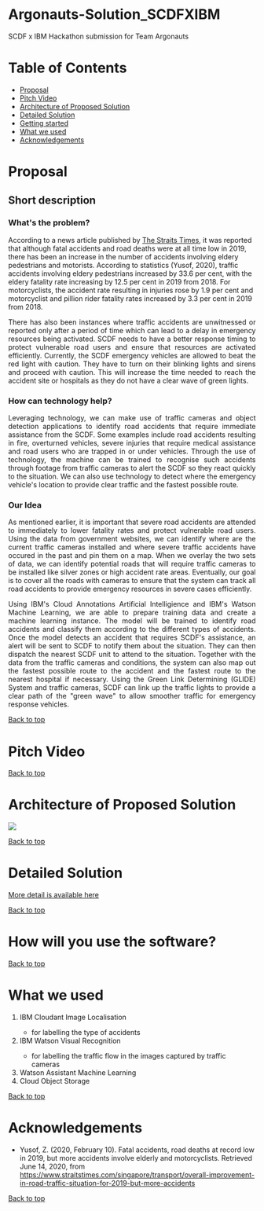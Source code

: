 # Argonauts-Solution_SCDFXIBM
SCDF x IBM Hackathon submission for Team Argonauts

# Table of Contents
* [Proposal](#Proposal)
* [Pitch Video](#Pitch-Video)
* [Architecture of Proposed Solution](#Architecture-of-Proposed-Solution)
* [Detailed Solution](#Detailed-Solution)
* [Getting started](#How-will-you-use-the-software?)
* [What we used](#What-we-used)
* [Acknowledgements](#Acknowledgements)

# Proposal
## Short description

### What's the problem? 
According to a news article published by [The Straits Times](https://www.straitstimes.com/singapore/transport/overall-improvement-in-road-traffic-situation-for-2019-but-more-accidents), it was reported that although fatal accidents and road deaths were at all time low in 2019, there has been an increase in the number of accidents involving eldery pedestrians and motorists. According to statistics (Yusof, 2020), traffic accidents involving eldery pedestrians increased by 33.6 per cent, with the eldery fatality rate increasing by 12.5 per cent in 2019 from 2018. For motorcyclists, the accident rate resulting in injuries rose by 1.9 per cent and motorcyclist and pillion rider fatality rates increased by 3.3 per cent in 2019 from 2018.

<p align="justify">There has also been instances where traffic accidents are unwitnessed or reported only after a period of time which can lead to a delay in emergency resources being activated. SCDF needs to have a better response timing to protect vulnerable road users and ensure that resources are activated efficiently. Currently, the SCDF emergency vehicles are allowed to beat the red light with caution. They have to turn on their blinking lights and sirens and proceed with caution. This will increase the time needed to reach the accident site or hospitals as they do not have a clear wave of green lights.</p>  

### How can technology help?
<p align="justify">Leveraging technology, we can make use of traffic cameras and object detection applications to identify road accidents that require immediate assistance from the SCDF. Some examples include road accidents resulting in fire, overturned vehicles, severe injuries that require medical assistance and road users who are trapped in or under vehicles. Through the use of technology, the machine can be trained to recognise such accidents through footage from traffic cameras to alert the SCDF so they react quickly to the situation. We can also use technology to detect where the emergency vehicle's location to provide clear traffic and the fastest possible route.</p> 

### Our Idea
<p align="justify">As mentioned earlier, it is important that severe road accidents are attended to immediately to lower fatality rates and protect vulnerable road users. Using the data from government websites, we can identify where are the current traffic cameras installed and where severe traffic accidents have occured in the past and pin them on a map. When we overlay the two sets of data, we can identify potential roads that will require traffic cameras to be installed like silver zones or high accident rate areas. Eventually, our goal is to cover all the roads with cameras to ensure that the system can track all road accidents to provide emergency resources in severe cases efficiently.</p> 

<p align="justify">Using IBM's Cloud Annotations Artificial Intelligience and IBM's Watson Machine Learning, we are able to prepare training data and create a machine learning instance. The model will be trained to identify road accidents and classify them according to the different types of accidents. Once the model detects an accident that requires SCDF's assistance, an alert will be sent to SCDF to notify them about the situation. They can then dispatch the nearest SCDF unit to attend to the situation. Together with the data from the traffic cameras and conditions, the system can also map out the fastest possible route to the accident and the fastest route to the nearest hospital if necessary. Using the Green Link Determining (GLIDE) System and traffic cameras, SCDF can link up the traffic lights to provide a clear path of the "green wave" to allow smoother traffic for emergency response vehicles.</p> 

[Back to top](#Argonauts-Solution_SCDFXIBM)

# Pitch Video

[Back to top](#Argonauts-Solution_SCDFXIBM)

# Architecture of Proposed Solution

![](https://github.com/ezhentan/Argonauts-Solution_SCDFXIBM/blob/master/Images%20for%20README/IMG_C8A0680A8E89-1.jpeg)

[Back to top](#Argonauts-Solution_SCDFXIBM)

# Detailed Solution
[More detail is available here](DESCRIPTION.md)

[Back to top](#Argonauts-Solution_SCDFXIBM)

# How will you use the software?

[Back to top](#Argonauts-Solution_SCDFXIBM)

# What we used
<ol>
  <li>IBM Cloudant Image Localisation</li>
    <ul>
      <li>for labelling the type of accidents</li>
     </ul>
  <li>IBM Watson Visual Recognition</li>
    <ul>
      <li>for labelling the traffic flow in the images captured by traffic cameras</li>
     </ul>
  <li>Watson Assistant Machine Learning</li>
  <li>Cloud Object Storage</li>
</ol>

[Back to top](#Argonauts-Solution_SCDFXIBM)

# Acknowledgements
* Yusof, Z. (2020, February 10). Fatal accidents, road deaths at record low in 2019, but more accidents involve elderly and motorcyclists. Retrieved June 14, 2020, from https://www.straitstimes.com/singapore/transport/overall-improvement-in-road-traffic-situation-for-2019-but-more-accidents

[Back to top](#Argonauts-Solution_SCDFXIBM)
